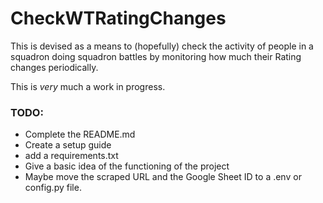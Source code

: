 # CheckWTRatingChanges
This is devised as a means to (hopefully) check the activity of people in a squadron doing squadron battles by monitoring how much their Rating changes periodically.

This is *very* much a work in progress.

### TODO:
- Complete the README.md
- Create a setup guide
- add a requirements.txt
- Give a basic idea of the functioning of the project
- Maybe move the scraped URL and the Google Sheet ID to a .env or config.py file.
